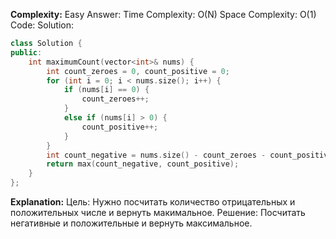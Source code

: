 **Complexity:** Easy
Answer:
	Time Complexity: O(N)
	Space Complexity: O(1)
Code:
Solution:
```cpp
class Solution {
public:
	int maximumCount(vector<int>& nums) {  
	    int count_zeroes = 0, count_positive = 0;  
	    for (int i = 0; i < nums.size(); i++) {  
	        if (nums[i] == 0) {  
	            count_zeroes++;  
	        }  
	        else if (nums[i] > 0) {  
	            count_positive++;  
	        }  
	    }  
	    int count_negative = nums.size() - count_zeroes - count_positive,;  
	    return max(count_negative, count_positive);  
	}
};
```
**Explanation:**
	Цель: Нужно посчитать количество отрицательных и положительных числе и вернуть макимальное.
	Решение: Посчитать негативные и положительные и вернуть максимальное.
